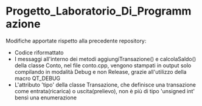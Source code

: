# Progetto_Laboratorio_Di_Programmazione
Modifiche apportate rispetto alla precedente repository:
- Codice riformattato
- I messaggi all'interno dei metodi aggiungiTransazione() e calcolaSaldo() della classe Conto, nel file conto.cpp, vengono stampati in output solo compilando in modalità Debug e non Release, grazie all'utilizzo della macro QT_DEBUG
- L'attributo 'tipo' della classe Transazione, che definisce una transazione come entrata(ricarica) o uscita(prelievo), non è più di tipo 'unsigned int' bensì una enumerazione

